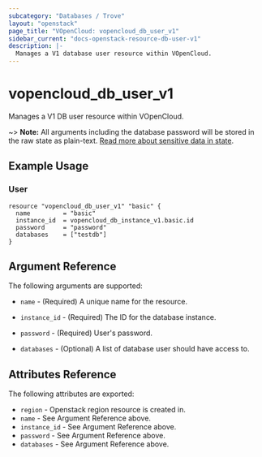 ```yaml
---
subcategory: "Databases / Trove"
layout: "openstack"
page_title: "VOpenCloud: vopencloud_db_user_v1"
sidebar_current: "docs-openstack-resource-db-user-v1"
description: |-
  Manages a V1 database user resource within VOpenCloud.
---
```


# vopencloud\_db\_user\_v1

Manages a V1 DB user resource within VOpenCloud.

~> **Note:** All arguments including the database password will be stored in the
raw state as plain-text. [Read more about sensitive data in
state](https://www.terraform.io/docs/language/state/sensitive-data.html).

## Example Usage

### User

```hcl
resource "vopencloud_db_user_v1" "basic" {
  name         = "basic"
  instance_id  = vopencloud_db_instance_v1.basic.id
  password     = "password"
  databases    = ["testdb"]
}
```

## Argument Reference

The following arguments are supported:

* `name` - (Required) A unique name for the resource.

* `instance_id` - (Required) The ID for the database instance.

* `password` - (Required) User's password.

* `databases` - (Optional) A list of database user should have access to.

## Attributes Reference

The following attributes are exported:

* `region` - Openstack region resource is created in.
* `name` - See Argument Reference above.
* `instance_id` - See Argument Reference above.
* `password` - See Argument Reference above.
* `databases` - See Argument Reference above.
